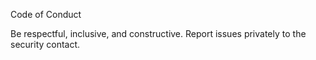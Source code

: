 Code of Conduct

Be respectful, inclusive, and constructive. Report issues privately to the security contact.
